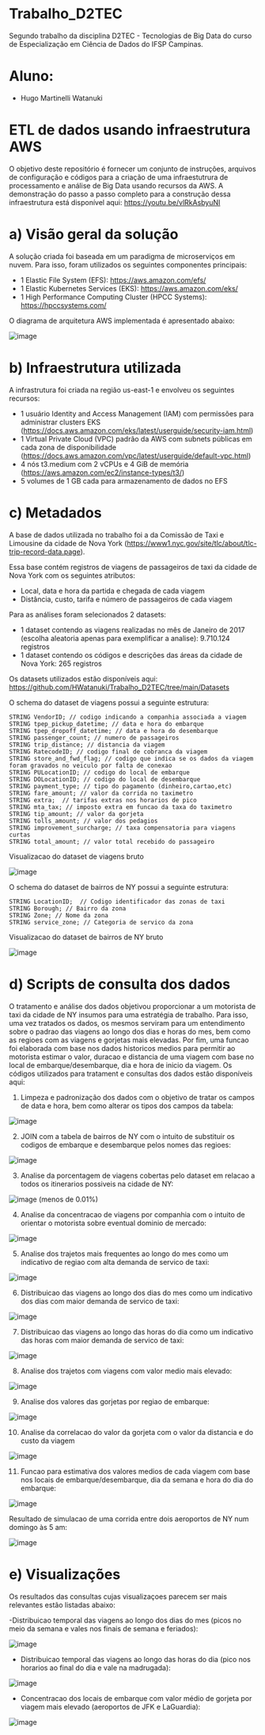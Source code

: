 # Trabalho_D2TEC
Segundo trabalho da disciplina D2TEC - Tecnologias de Big Data do curso de Especialização em Ciência de Dados do IFSP Campinas.

# Aluno: 
- Hugo Martinelli Watanuki

# ETL de dados usando infraestrutura AWS
O objetivo deste repositório é fornecer um conjunto de instruções, arquivos de configuração e códigos para a criação de uma infraestutrura de processamento e análise de Big Data usando recursos da AWS. A demonstração do passo a passo completo para a construção dessa infraestrutura está disponível aqui: https://youtu.be/vlRkAsbyuNI

# a) Visão geral da solução
A solução criada foi baseada em um paradigma de microserviços em nuvem. Para isso, foram utilizados os seguintes componentes principais:
- 1 Elastic File System (EFS): https://aws.amazon.com/efs/
- 1 Elastic Kubernetes Services (EKS): https://aws.amazon.com/eks/
- 1 High Performance Computing Cluster (HPCC Systems): https://hpccsystems.com/

O diagrama de arquitetura AWS implementada é apresentado abaixo:

![image](https://user-images.githubusercontent.com/50485300/200107439-bf0d4e86-3b02-4c0d-ab3d-927c3134d172.png)


# b) Infraestrutura utilizada
A infrastrutura foi criada na região us-east-1 e envolveu os seguintes recursos:
- 1 usuário Identity and Access Management (IAM) com permissões para administrar clusters EKS (https://docs.aws.amazon.com/eks/latest/userguide/security-iam.html)
- 1 Virtual Private Cloud (VPC) padrão da AWS com subnets públicas em cada zona de disponibilidade (https://docs.aws.amazon.com/vpc/latest/userguide/default-vpc.html)
- 4 nós t3.medium com 2 vCPUs e 4 GiB de memória (https://aws.amazon.com/ec2/instance-types/t3/)
- 5 volumes de 1 GB cada para armazenamento de dados no EFS

# c) Metadados
A base de dados utilizada no trabalho foi a da Comissão de Taxi e Limousine da cidade de Nova York (https://www1.nyc.gov/site/tlc/about/tlc-trip-record-data.page). 

Essa base contém registros de viagens de passageiros de taxi da cidade de Nova York com os seguintes atributos:
- Local, data e hora da partida e chegada de cada viagem
- Distância, custo, tarifa e número de passageiros de cada viagem

Para as análises foram selecionados 2 datasets:
- 1 dataset contendo as viagens realizadas no mês de Janeiro de 2017 (escolha aleatoria apenas para exemplificar a analise): 9.710.124 registros
- 1 dataset contendo os códigos e descrições das áreas da cidade de Nova York: 265 registros

Os datasets utilizados estão disponíveis aqui: https://github.com/HWatanuki/Trabalho_D2TEC/tree/main/Datasets

O schema do dataset de viagens possui a seguinte estrutura:

    STRING VendorID; // codigo indicando a companhia associada a viagem
    STRING tpep_pickup_datetime; // data e hora do embarque
    STRING tpep_dropoff_datetime; // data e hora do desembarque
    STRING passenger_count; // numero de passageiros
    STRING trip_distance; // distancia da viagem
    STRING RatecodeID; // codigo final de cobranca da viagem
    STRING store_and_fwd_flag; // codigo que indica se os dados da viagem foram gravados no veiculo por falta de conexao
    STRING PULocationID; // codigo do local de embarque
    STRING DOLocationID; // codigo do local de desembarque
    STRING payment_type; // tipo do pagamento (dinheiro,cartao,etc)
    STRING fare_amount; // valor da corrida no taximetro
    STRING extra;  // tarifas extras nos horarios de pico
    STRING mta_tax; // imposto extra em funcao da taxa do taximetro
    STRING tip_amount; // valor da gorjeta
    STRING tolls_amount; // valor dos pedagios
    STRING improvement_surcharge; // taxa compensatoria para viagens curtas
    STRING total_amount; // valor total recebido do passageiro

Visualizacao do dataset de viagens bruto

![image](https://user-images.githubusercontent.com/50485300/200210322-6899b9c8-8b80-4789-822e-d1e9237e0769.png)

O schema do dataset de bairros de NY possui a seguinte estrutura:
  
    STRING LocationID;  // Codigo identificador das zonas de taxi
    STRING Borough; // Bairro da zona
    STRING Zone; // Nome da zona
    STRING service_zone; // Categoria de servico da zona
  
Visualizacao do dataset de bairros de NY bruto

![image](https://user-images.githubusercontent.com/50485300/200210396-e4403d5e-bd37-443e-a7ff-7d8c9c2b1a54.png)


# d) Scripts de consulta dos dados

O tratamento e análise dos dados objetivou proporcionar a um motorista de taxi da cidade de NY insumos para uma estratégia de trabalho. 
Para isso, uma vez tratados os dados, os mesmos serviram para um entendimento sobre o padrao das viagens ao longo dos dias e horas do mes, bem como as regioes com as viagens e gorjetas mais elevadas. 
Por fim, uma funcao foi elaborada com base nos dados historicos medios para permitir ao motorista estimar o valor, duracao e distancia de uma viagem com base no local de embarque/desembarque, dia e hora de inicio da viagem. Os códigos utilizados para tratament e consultas dos dados estão disponíveis aqui:

1) Limpeza e padronização dos dados com o objetivo de tratar os campos de data e hora, bem como alterar os tipos dos campos da tabela:

 ![image](https://user-images.githubusercontent.com/50485300/200211343-a1dfb689-12ad-4c3a-9d1e-9f440507fc24.png)

2) JOIN com a tabela de bairros de NY com o intuito de substituir os codigos de embarque e desembarque pelos nomes das regioes:

![image](https://user-images.githubusercontent.com/50485300/200211447-d05563d9-a49d-4a4e-9d67-100539bac8ad.png)

3) Analise da porcentagem de viagens cobertas pelo dataset em relacao a todos os itinerarios possiveis na cidade de NY:

![image](https://user-images.githubusercontent.com/50485300/200214452-f2d089a3-0c69-48ec-bc86-160e8b6d5999.png) (menos de 0.01%)

4) Analise da concentracao de viagens por companhia com o intuito de orientar o motorista sobre eventual dominio de mercado:

![image](https://user-images.githubusercontent.com/50485300/200214529-03e22a21-0b17-4d23-a8c2-dc837ab26168.png)

5) Analise dos trajetos mais frequentes ao longo do mes como um indicativo de regiao com alta demanda de servico de taxi:

![image](https://user-images.githubusercontent.com/50485300/200214601-a6eb9212-5ec7-454b-b65c-97d4ecbd7d79.png)

6) Distribuicao das viagens ao longo dos dias do mes como um indicativo dos dias com maior demanda de servico de taxi:

![image](https://user-images.githubusercontent.com/50485300/200215596-ce12b6a9-03c6-4bd8-bd27-f4360a6d6b4d.png)

7) Distribuicao das viagens ao longo das horas do dia como um indicativo das horas com maior demanda de servico de taxi:

![image](https://user-images.githubusercontent.com/50485300/200215638-6180e890-52a7-4ace-afab-d9738bdcf56e.png)

8) Analise dos trajetos com viagens com valor medio mais elevado:

![image](https://user-images.githubusercontent.com/50485300/200214935-c1b69091-f313-43ce-8086-fc54b0c238e3.png)

9) Analise dos valores das gorjetas por regiao de embarque:

![image](https://user-images.githubusercontent.com/50485300/200215040-d82564eb-452a-411b-b78f-91e93794add2.png)

10) Analise da correlacao do valor da gorjeta com o valor da distancia e do custo da viagem

![image](https://user-images.githubusercontent.com/50485300/200215104-dbde65c0-b4d6-4f94-aa2c-d4da612962fc.png)

11) Funcao para estimativa dos valores medios de cada viagem com base nos locais de embarque/desembarque, dia da semana e hora do dia do embarque:

![image](https://user-images.githubusercontent.com/50485300/200215536-9a626b31-75f3-43ac-8dce-ea30bdff4573.png)


Resultado de simulacao de uma corrida entre dois aeroportos de NY num domingo às 5 am:

![image](https://user-images.githubusercontent.com/50485300/200215215-f888c0d5-c0af-4593-8ef2-4c052a240594.png)


# e) Visualizações

Os resultados das consultas cujas visualizaçoes parecem ser mais relevantes estão listadas abaixo:

-Distribuicao temporal das viagens ao longo dos dias do mes (picos no meio da semana e vales nos finais de semana e feriados):

![image](https://user-images.githubusercontent.com/50485300/200216026-73417789-515a-4c6c-9188-4e8abe364027.png)

- Distribuicao temporal das viagens ao longo das horas do dia (pico nos horarios ao final do dia e vale na madrugada):

![image](https://user-images.githubusercontent.com/50485300/200216212-72830814-85fb-49e4-98c0-12d61457207d.png)

- Concentracao dos locais de embarque com valor médio de gorjeta por viagem mais elevado (aeroportos de JFK e LaGuardia):

![image](https://user-images.githubusercontent.com/50485300/200216421-2d8fedd8-bd32-435e-b66d-900842431183.png)


